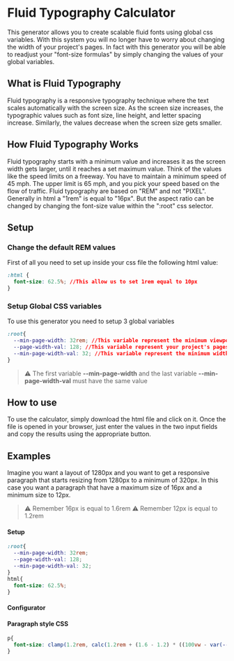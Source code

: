 # Fluid Typography Calculator
This generator allows you to create scalable fluid fonts using global css variables. With this system you will no longer have to worry about changing the width of your project's pages. In fact with this generator you will be able to readjust your "font-size formulas" by simply changing the values ​​of your global variables.

## What is Fluid Typography
Fluid typography is a responsive typography technique where the text scales automatically with the screen size. As the screen size increases, the typographic values such as font size, line height, and letter spacing increase. Similarly, the values decrease when the screen size gets smaller.

## How Fluid Typography Works
Fluid typography starts with a minimum value and increases it as the screen width gets larger, until it reaches a set maximum value. Think of the values like the speed limits on a freeway. You have to maintain a minimum speed of 45 mph. The upper limit is 65 mph, and you pick your speed based on the flow of traffic.
Fluid typography are based on "REM" and not "PIXEL". Generally in html a "1rem" is equal to "16px". But the aspect ratio can be changed by changing the font-size value within the ":root" css selector.
 
## Setup
### Change the default REM values
First of all you need to set up inside your css file the following html value:
```css
:html {
  font-size: 62.5%; //This allow us to set 1rem equal to 10px
}
```
### Setup Global CSS variables
To use this generator you need to setup 3 global variables
```css
:root{
  --min-page-width: 32rem; //This variable represent the minimum viewport of your project
  --page-width-val: 128; //This variable represent your project's pages width and the target to start the font-size scaling
  --min-page-width-val: 32; //This variable represent the minimum width and the target to finish the font-size scaling
}
```
> :warning: The first variable **--min-page-width** and the last variable **--min-page-width-val** must have the same value

## How to use
To use the calculator, simply download the html file and click on it. Once the file is opened in your browser, just enter the values ​​in the two input fields and copy the results using the appropriate button.

## Examples
Imagine you want a layout of 1280px and you want to get a responsive paragraph that starts resizing from 1280px to a minimum of 320px.
In this case you want a paragraph that have a maximum size of 16px and a minimum size to 12px.
> :warning: Remember 16px is equal to 1.6rem
> :warning: Remember 12px is equal to 1.2rem

#### Setup
```css
:root{
  --min-page-width: 32rem; 
  --page-width-val: 128;
  --min-page-width-val: 32; 
}
html{
  font-size: 62.5%;
}
```
#### Configurator

#### Paragraph style CSS
```css
p{
  font-size: clamp(1.2rem, calc(1.2rem + (1.6 - 1.2) * ((100vw - var(--min-page-width)) / (var(--page-width-val) - var(--min-page-width-val)))), 1.6rem);
}
```
